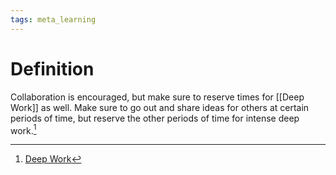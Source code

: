 ```yaml
---
tags: meta_learning
---
```


# Definition

Collaboration is encouraged, but make sure to reserve times for [[Deep Work]] as well. Make sure to go out and share ideas for others at certain periods of time, but reserve the other periods of time for intense deep work.[^1]

[^1]: [Deep Work](zotero://open-pdf/library/items/J6AK883D?page=75)